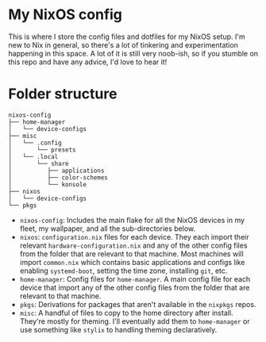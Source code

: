 # My NixOS config
This is where I store the config files and dotfiles for my NixOS setup. I'm new to Nix in general, so there's a lot of tinkering and experimentation happening in this space.
A lot of it is still very noob-ish, so if you stumble on this repo and have any advice, I'd love to hear it!

# Folder structure
```console
nixos-config
├── home-manager
│   └── device-configs
├── misc
│   └── .config
│       └── presets
│   └── .local
│       └── share
│          ├── applications
│          ├── color-schemes
│          └── konsole
├── nixos
│   └── device-configs
└── pkgs
```
- `nixos-config`: Includes the main flake for all the NixOS devices in my fleet, my wallpaper, and all the sub-directories below.
- `nixos`: `configuration.nix` files for each device. They each import their relevant `hardware-configuration.nix` and any of the other config files from the folder that are relevant to that machine. Most machines will import `common.nix` which contains basic applications and configs like enabling `systemd-boot`, setting the time zone, installing `git`, etc.
- `home-manager`: Config files for `home-manager`. A main config file for each device that import any of the other config files from the folder that are relevant to that machine.
- `pkgs`: Derivations for packages that aren't available in the `nixpkgs` repos.
- `misc`: A handful of files to copy to the home directory after install. They're mostly for theming. I'll eventually add them to `home-manager` or use something like `stylix` to handling theming declaratively.
